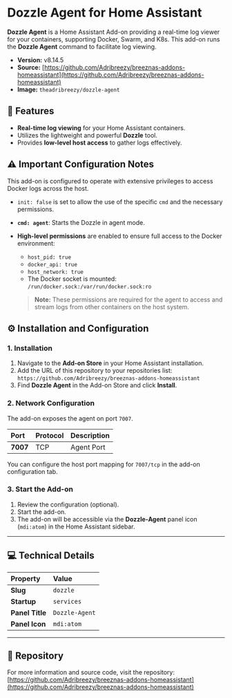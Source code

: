 # Dozzle Agent for Home Assistant

**Dozzle Agent** is a Home Assistant Add-on providing a real-time log viewer for your containers, supporting Docker, Swarm, and K8s. This add-on runs the **Dozzle Agent** command to facilitate log viewing.

* **Version:** v8.14.5
* **Source:** [https://github.com/Adribreezy/breeznas-addons-homeassistant](https://github.com/Adribreezy/breeznas-addons-homeassistant)
* **Image:** `theadribreezy/dozzle-agent`

## 🚀 Features

* **Real-time log viewing** for your Home Assistant containers.
* Utilizes the lightweight and powerful **Dozzle** tool.
* Provides **low-level host access** to gather logs effectively.

## ⚠️ Important Configuration Notes

This add-on is configured to operate with extensive privileges to access Docker logs across the host.

* `init: false` is set to allow the use of the specific `cmd` and the necessary permissions.
* **`cmd: agent`**: Starts the Dozzle in agent mode.
* **High-level permissions** are enabled to ensure full access to the Docker environment:
    * `host_pid: true`
    * `docker_api: true`
    * `host_network: true`
    * The Docker socket is mounted: `/run/docker.sock:/var/run/docker.sock:ro`
    
    > **Note:** These permissions are required for the agent to access and stream logs from other containers on the host system.

## ⚙️ Installation and Configuration

### 1. Installation

1.  Navigate to the **Add-on Store** in your Home Assistant installation.
2.  Add the URL of this repository to your repositories list: `https://github.com/Adribreezy/breeznas-addons-homeassistant`
3.  Find **Dozzle Agent** in the Add-on Store and click **Install**.

### 2. Network Configuration

The add-on exposes the agent on port `7007`.

| Port | Protocol | Description |
| :--- | :------- | :---------- |
| **7007** | TCP | Agent Port |

You can configure the host port mapping for `7007/tcp` in the add-on configuration tab.

### 3. Start the Add-on

1.  Review the configuration (optional).
2.  Start the add-on.
3.  The add-on will be accessible via the **Dozzle-Agent** panel icon (`mdi:atom`) in the Home Assistant sidebar.

***

## 💻 Technical Details

| Property | Value |
| :--- | :--- |
| **Slug** | `dozzle` |
| **Startup** | `services` |
| **Panel Title** | `Dozzle-Agent` |
| **Panel Icon** | `mdi:atom` |

***

## 🔗 Repository

For more information and source code, visit the repository:
[https://github.com/Adribreezy/breeznas-addons-homeassistant](https://github.com/Adribreezy/breeznas-addons-homeassistant)